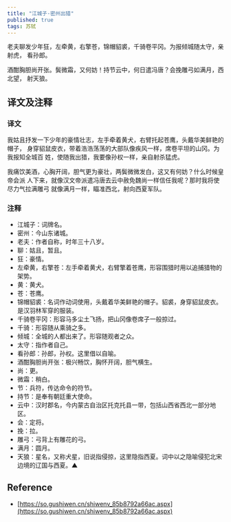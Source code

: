 ```yaml
---
title: "江城子·密州出猎"
published: true
tags: 苏轼
---
```


老夫聊发少年狂，左牵黄，右擎苍，锦帽貂裘，千骑卷平冈。为报倾城随太守，亲射虎，
看孙郎。

酒酣胸胆尚开张。鬓微霜，又何妨！持节云中，何日遣冯唐？会挽雕弓如满月，西北望，
射天狼。

## 译文及注释

### 译文

我姑且抒发一下少年的豪情壮志，左手牵着黄犬，右臂托起苍鹰，头戴华美鲜艳的帽子，
身穿貂鼠皮衣，带着浩浩荡荡的大部队像疾风一样，席卷平坦的山冈。为我报知全城百
姓，使随我出猎，我要像孙权一样，亲自射杀猛虎。

我痛饮美酒，心胸开阔，胆气更为豪壮，两鬓微微发白，这又有何妨？什么时候皇帝会派
人下来，就像汉文帝派遣冯唐去云中赦免魏尚一样信任我呢？那时我将使尽力气拉满雕弓
就像满月一样，瞄准西北，射向西夏军队。

### 注释

- 江城子：词牌名。
- 密州：今山东诸城。
- 老夫：作者自称，时年三十八岁。
- 聊：姑且，暂且。
- 狂：豪情。
- 左牵黄，右擎苍：左手牵着黄犬，右臂擎着苍鹰，形容围猎时用以追捕猎物的架势。
- 黄：黄犬。
- 苍：苍鹰。
- 锦帽貂裘：名词作动词使用，头戴着华美鲜艳的帽子。貂裘，身穿貂鼠皮衣。是汉羽林军穿的服装。
- 千骑卷平冈：形容马多尘土飞扬，把山冈像卷席子一般掠过。
- 千骑：形容随从乘骑之多。
- 倾城：全城的人都出来了。形容随观者之众。
- 太守：指作者自己。
- 看孙郎：孙郎，孙权。这里借以自喻。
- 酒酣胸胆尚开张：极兴畅饮，胸怀开阔，胆气横生。
- 尚：更。
- 微霜：稍白。
- 节：兵符，传达命令的符节。
- 持节：是奉有朝廷重大使命。
- 云中：汉时郡名，今内蒙古自治区托克托县一带，包括山西省西北一部分地区。
- 会：定将。
- 挽：拉。
- 雕弓：弓背上有雕花的弓。
- 满月：圆月。
- 天狼：星名，又称犬星，旧说指侵掠，这里隐指西夏。词中以之隐喻侵犯北宋边境的辽国与西夏。▲

## Reference

- [https://so.gushiwen.cn/shiwenv_85b8792a66ac.aspx](https://so.gushiwen.cn/shiwenv_85b8792a66ac.aspx)